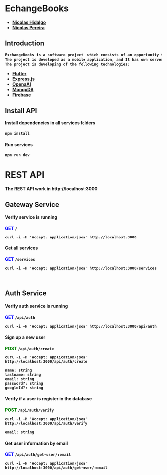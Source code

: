 <h1><b>EchangeBooks</h1>

- [Nicolas Hidalgo](https://github.com/nico1710)
- [Nicolas Pereira](https://github.com/nico1710)

## Introduction

```diff
ExchangeBooks is a software project, which consists of an opportunity to exchange books between users, it also has a recommendation system based on user preferences.
The project is developed as a mobile application, and It has own server.
The project is developing of the following technologies:
```

- [Flutter](https://flutter.dev)
- [Express.js](https://expressjs.com/)
- [OpenaAI](https://openai.com/blog/openai-api)
- [MongoDB](https://www.mongodb.com)
- [Firebase](https://firebase.google.com)

## Install API

#### Install dependencies in all services folders

    npm install

#### Run services

    npm run dev

# REST API

The REST API work in http://localhost:3000

## Gateway Service

<h4>Verify service is running</h4>

<span style="color:blue">GET</span> `/`

    curl -i -H 'Accept: application/json' http://localhost:3000

<h4>Get all services</h4>

<span style="color:blue">GET</span> `/services`

    curl -i -H 'Accept: application/json' http://localhost:3000/services

<br />

## Auth Service

<h4>Verify auth service is running</h4>

<span style="color:blue">GET</span> `/api/auth`

    curl -i -H 'Accept: application/json' http://localhost:3000/api/auth

<h4>Sign up a new user</h4>

<span style="color:green">POST</span> `/api/auth/create`

    curl -i -H 'Accept: application/json' http://localhost:3000/api/auth/create

```
name: string
lastname: string
email: string
password?: string
googleId?: string
```

<h4>Verify if a user is register in the database</h4>

<span style="color:green">POST</span> `/api/auth/verify`

    curl -i -H 'Accept: application/json' http://localhost:3000/api/auth/verify

```
email: string
```

<h4>Get user information by email</h4>

<span style="color:blue">GET</span> `/api/auth/get-user/:email`

    curl -i -H 'Accept: application/json' http://localhost:3000/api/auth/get-user/:email

<br />
